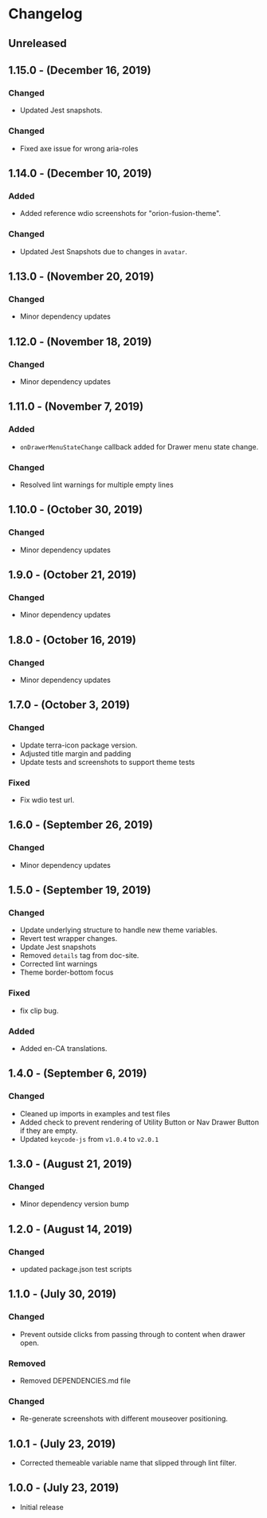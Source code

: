 Changelog
=========

Unreleased
----------

1.15.0 - (December 16, 2019)
------------------
### Changed
* Updated Jest snapshots.

### Changed
* Fixed axe issue for wrong aria-roles

1.14.0 - (December 10, 2019)
------------------
### Added
* Added reference wdio screenshots for "orion-fusion-theme".

### Changed
* Updated Jest Snapshots due to changes in `avatar`.

1.13.0 - (November 20, 2019)
------------------
### Changed
* Minor dependency updates

1.12.0 - (November 18, 2019)
------------------
### Changed
* Minor dependency updates

1.11.0 - (November 7, 2019)
------------------
### Added
* `onDrawerMenuStateChange` callback added for Drawer menu state change.

### Changed
* Resolved lint warnings for multiple empty lines

1.10.0 - (October 30, 2019)
------------------
### Changed
* Minor dependency updates

1.9.0 - (October 21, 2019)
------------------
### Changed
* Minor dependency updates

1.8.0 - (October 16, 2019)
------------------
### Changed
* Minor dependency updates

1.7.0 - (October 3, 2019)
------------------
### Changed
* Update terra-icon package version.
* Adjusted title margin and padding
* Update tests and screenshots to support theme tests

### Fixed
* Fix wdio test url.

1.6.0 - (September 26, 2019)
------------------
### Changed
* Minor dependency updates

1.5.0 - (September 19, 2019)
------------------
### Changed
* Update underlying structure to handle new theme variables.
* Revert test wrapper changes.
* Update Jest snapshots
* Removed `details` tag from doc-site.
* Corrected lint warnings
* Theme border-bottom focus

### Fixed
* fix clip bug.

### Added
* Added en-CA translations.

1.4.0 - (September 6, 2019)
------------------
### Changed
* Cleaned up imports in examples and test files
* Added check to prevent rendering of Utility Button or Nav Drawer Button if they are empty.
* Updated `keycode-js` from `v1.0.4` to `v2.0.1`

1.3.0 - (August 21, 2019)
------------------
### Changed
* Minor dependency version bump

1.2.0 - (August 14, 2019)
------------------
### Changed
* updated package.json test scripts

1.1.0 - (July 30, 2019)
------------------
### Changed
* Prevent outside clicks from passing through to content when drawer open.

### Removed
* Removed DEPENDENCIES.md file

### Changed
* Re-generate screenshots with different mouseover positioning.

1.0.1 - (July 23, 2019)
------------------
* Corrected themeable variable name that slipped through lint filter.

1.0.0 - (July 23, 2019)
------------------
* Initial release
